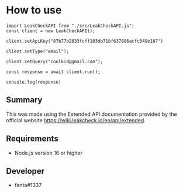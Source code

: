 # How to use

```JS
import LeakCheckAPI from "./src/LeakCheckAPI.js";
const client = new LeakCheckAPI();

client.setApiKey("87b77b2633fcff103db71bf637886acfc049e187")

client.setType("email");

client.setQuery("coolkid@gmail.com");

const response = await client.run();

console.log(response)

```

## Summary 
This was made using the Extended API documentation provided by the official website https://wiki.leakcheck.io/en/api/extended.

## Requirements 
*  Node.js version 16 or higher

## Developer 
* fanta#1337
